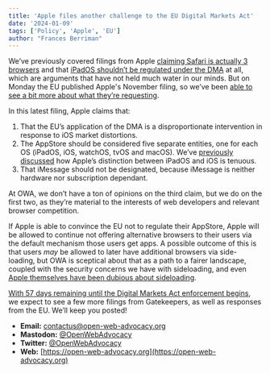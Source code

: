 ```yaml
---
title: 'Apple files another challenge to the EU Digital Markets Act'
date: '2024-01-09'
tags: ['Policy', 'Apple', 'EU']
author: "Frances Berriman"
---
```



We’ve previously covered filings from Apple [claiming Safari is actually 3 browsers](https://www.macrumors.com/2023/11/04/apple-argued-safari-is-three-different-browsers) and that [iPadOS shouldn’t be regulated under the DMA](https://open-web-advocacy.org/blog/owa-eu-dma-submission-apple-ipados/) at all, which are arguments that have not held much water in our minds. But on Monday the EU published Apple's November filing, so we’ve been [able to see a bit more about what they’re requesting](https://eur-lex.europa.eu/legal-content/EN/TXT/?uri=OJ:C_202400563). 

In this latest filing, Apple claims that:

1. That the EU’s application of the DMA is a disproportionate intervention in response to iOS market distortions. 
2. The AppStore should be considered five separate entities, one for each OS (iPadOS, iOS, watchOS, tvOS and macOS). We’ve [previously discussed](https://open-web-advocacy.org/blog/owa-eu-dma-submission-apple-ipados/) how Apple’s distinction between iPadOS and iOS is tenuous.
3. That iMessage should not be designated, because iMessage is neither hardware nor subscription dependant.

At OWA, we don’t have a ton of opinions on the third claim, but we do on the first two, as they’re material to the interests of web developers and relevant browser competition.

If Apple is able to convince the EU not to regulate their AppStore, Apple will be allowed to continue not offering alternative browsers to their users via the default mechanism those users get apps. A possible outcome of this is that users *may* be allowed to later have additional browsers via side-loading, but OWA is sceptical about that as a path to a fairer landscape, coupled with the security concerns we have with sideloading, and even [Apple themselves have been dubious about sideloading](https://discord.com/channels/945208532930822155/1186386424518410341/1194431488343691367).

[With 57 days remaining until the Digital Markets Act enforcement begins](https://digital-markets-act.ec.europa.eu/about-dma_en), we expect to see a few more filings from Gatekeepers, as well as responses from the EU. We’ll keep you posted!



- **Email:**        [contactus@open-web-advocacy.org](mailto:contactus@open-web-advocacy.org)
- **Mastodon:**      [@OpenWebAdvocacy](https://mastodon.social/@owa)
- **Twitter:**      [@OpenWebAdvocacy](https://twitter.com/OpenWebAdvocacy)
- **Web:**         [https://open-web-advocacy.org](https://open-web-advocacy.org)
